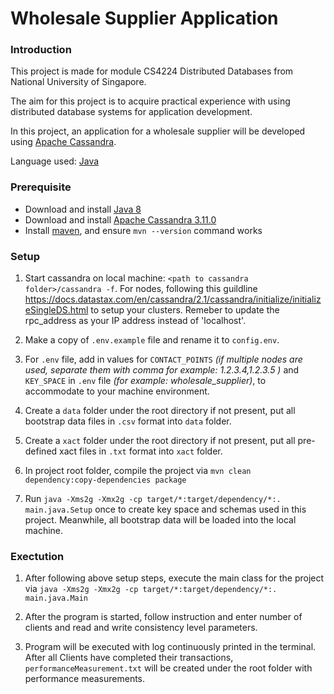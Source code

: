 # Wholesale Supplier Application

### Introduction

This project is made for module CS4224 Distributed Databases from National University of Singapore.

The aim for this project is to acquire practical experience with using distributed database systems 
for application development.

In this project, an application for a wholesale supplier will be developed using 
[Apache Cassandra](http://cassandra.apache.org/).

Language used: [Java](http://www.oracle.com/technetwork/java/javase/overview/java8-2100321.html)

### Prerequisite

- Download and install [Java 8](http://www.oracle.com/technetwork/java/javase/overview/java8-2100321.html)
- Download and install [Apache Cassandra 3.11.0](http://www.apache.org/dyn/closer.lua/cassandra/3.11.0/apache-cassandra-3.11.0-bin.tar.gz)
- Install [maven](https://stackoverflow.com/questions/7532928/how-do-i-install-maven-with-yum), 
and ensure `mvn --version` command works

### Setup

1. Start cassandra on local machine: `<path to cassandra folder>/cassandra -f`. For nodes, following this guildline https://docs.datastax.com/en/cassandra/2.1/cassandra/initialize/initializeSingleDS.html to setup your clusters. Remeber to update the rpc_address as your IP address instead of 'localhost'.

2. Make a copy of `.env.example` file and rename it to `config.env`.
 
3. For `.env` file, add in values for `CONTACT_POINTS` 
_(if multiple nodes are used, separate them with comma for example: 1.2.3.4,1.2.3.5 )_
and `KEY_SPACE` in `.env` file  _(for example: wholesale_supplier)_,
to accommodate to your machine environment.

4. Create a `data` folder under the root directory if not present, 
put all bootstrap data files in `.csv` format into `data` folder.

5. Create a `xact` folder under the root directory if not present, 
put all pre-defined xact files in `.txt` format into `xact` folder.

6. In project root folder, compile the project via 
`mvn clean dependency:copy-dependencies package`

7. Run `java -Xms2g -Xmx2g -cp target/*:target/dependency/*:. main.java.Setup` once 
to create key space and schemas used in this project. 
Meanwhile, all bootstrap data will be loaded into the local machine.

### Exectution

1. After following above setup steps, execute the main class for the project via 
`java -Xms2g -Xmx2g -cp target/*:target/dependency/*:. main.java.Main`

2. After the program is started, follow instruction and enter number of clients
and read and write consistency level parameters.

3. Program will be executed with log continuously printed in the terminal. 
After all Clients have completed their transactions, `performanceMeasurement.txt` 
will be created under the root folder with performance measurements.
